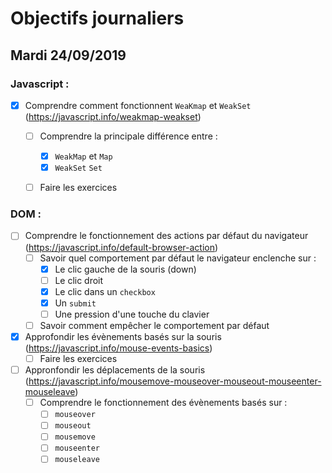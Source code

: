 # Objectifs journaliers

## Mardi 24/09/2019

### Javascript :

  * [X] Comprendre comment fonctionnent `WeaKmap` et `WeakSet` (https://javascript.info/weakmap-weakset)
    * [ ] Comprendre la principale différence entre : 
      * [X] `WeakMap` et `Map`
      * [X] `WeakSet` `Set`
    * [ ] Faire les exercices
  


### DOM : 

  * [ ] Comprendre le fonctionnement des actions par défaut du navigateur (https://javascript.info/default-browser-action)
    * [ ] Savoir quel comportement par défaut le navigateur enclenche sur :
      * [X] Le clic gauche de la souris (down)
      * [ ] Le clic droit
      * [X] Le clic dans un `checkbox`
      * [X] Un `submit`
      * [ ] Une pression d'une touche du clavier
    * [ ] Savoir comment empêcher le comportement par défaut

  * [X] Approfondir les évènements basés sur la souris (https://javascript.info/mouse-events-basics)
    * [ ] Faire les exercices

  * [ ] Appronfondir les déplacements de la souris (https://javascript.info/mousemove-mouseover-mouseout-mouseenter-mouseleave)
    * [ ] Comprendre le fonctionnement des évènements basés sur : 
      * [ ] `mouseover`
      * [ ] `mouseout`
      * [ ] `mousemove`
      * [ ] `mouseenter`
      * [ ] `mouseleave`
